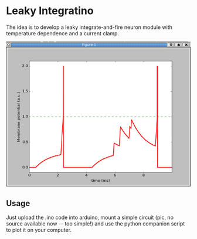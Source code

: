 Leaky Integratino
===

The idea is to develop a leaky integrate-and-fire neuron module with
temperature dependence and a current clamp.

![Simple example](https://raw.githubusercontent.com/thmosqueiro/Arduino_NoobPlayground/master/LeakyIntegratino/LeakyIntegratino.png)

Usage
---

Just upload the .ino code into arduino, mount a simple circuit (pic,
no source available now -- too simple!) and use the python companion
script to plot it on your computer.
